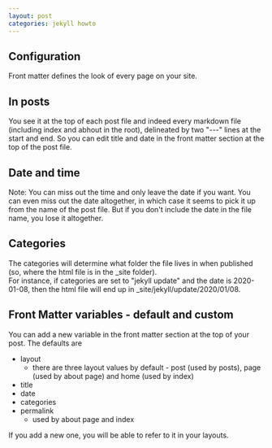 ```yaml
---
layout: post
categories: jekyll howto
---
```


## Configuration
Front matter defines the look of every page on your site.  

## In posts
You see it at the top of each post file and indeed every markdown file (including index and abhout in the root), delineated by two "---" lines at the start and end. So you can edit title and date in the front matter section at the top of the post file.  

## Date and time
Note: You can miss out the time and only leave the date if you want. You can even miss out the date altogether, in which case it seems to pick it up from the name of the post file. But if you don't include the date in the file name, you lose it altogether.

## Categories
The categories will determine what folder the file lives in when published (so, where the html file is in the _site folder).  
For instance, if categories are set to "jekyll update" and the date is 2020-01-08, then the html file will end up in _site/jekyll/update/2020/01/08.

## Front Matter variables - default and custom
You can add a new variable in the front matter section at the top of your post. The defaults are 

* layout 
  * there are three layout values by default - post (used by posts), page (used by about page) and home (used by index)
* title
* date
* categories
* permalink 
  * used by about page and index  

If you add a new one, you will be able to refer to it in your layouts.